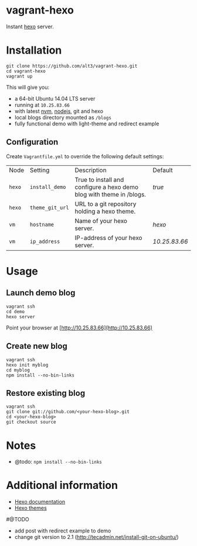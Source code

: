 vagrant-hexo
============

Instant [hexo](http://hexo.io) server.

# Installation

	git clone https://github.com/alt3/vagrant-hexo.git
	cd vagrant-hexo
	vagrant up

This will give you:

- a 64-bit Ubuntu 14.04 LTS server
- running at `10.25.83.66`
- with latest [nvm](https://github.com/creationix/nvm), [nodejs](http://nodejs.org/), git and hexo
- local blogs directory mounted as `/blogs`
- fully functional demo with light-theme and redirect example


## Configuration
Create `Vagrantfile.yml` to override the following default settings:

<table>
  <tr>
	<td>Node</td>
    <td>Setting</td>
    <td>Description</td>
    <td>Default</td>
  </tr>
  <tr>
	<td><code>hexo</code></td>
    <td><code>install_demo</code></td>
    <td>True to install and configure a hexo demo blog with theme in /blogs.</td>
    <td><em>true</em></td>
  </tr>
  <tr>
	<td><code>hexo</code></td>
    <td><code>theme_git_url</code></td>
    <td>URL to a git repository holding a hexo theme.</td>
    <td><em></em></td>
  </tr>
  <tr>
	<td><code>vm</code></td>
    <td><code>hostname</code></td>
    <td>Name of your hexo server.</td>
    <td><em>hexo</em></td>
  </tr>
  <tr>
	<td><code>vm</code></td>
    <td><code>ip_address</code></td>
    <td>IP-address of your hexo server.</td>
    <td><em>10.25.83.66</em></td>
  </tr>
</table>

# Usage

## Launch demo blog

	vagrant ssh
	cd demo
	hexo server

Point your browser at [http://10.25.83.66](http://10.25.83.66)

## Create new blog

	vagrant ssh
	hexo init myblog
	cd myblog
	npm install --no-bin-links

## Restore existing blog

	vagrant ssh
	git clone git://github.com/<your-hexo-blog>.git
	cd <your-hexo-blog>
	git checkout source

# Notes

- @todo: `npm install --no-bin-links`

# Additional information

- [Hexo documentation](http://hexo.io/docs/)
- [Hexo themes](https://github.com/hexojs/hexo/wiki/Themes)


#@TODO
- add post with redirect example to demo
- change git version to 2.1 (http://tecadmin.net/install-git-on-ubuntu/)
